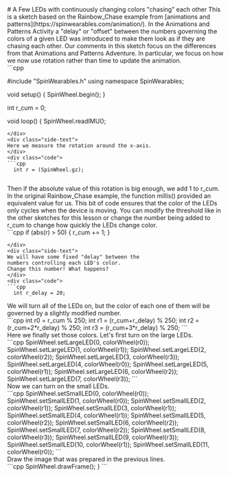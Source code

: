 <div class="flex-container"><div class="wide-text">
# A Few LEDs with continuously changing colors "chasing" each other
This is a sketch based on the Rainbow_Chase example from [animations and patterns](https://spinwearables.com/animation/).
In the Animations and Patterns Activity a "delay" or "offset" between the numbers governing the
colors of a given LED was introduced to make them look as if they are chasing each other. 
Our comments in this sketch focus on the differences from that Animations 
and Patterns Adventure. In particular, we focus on how we now use rotation
rather than time to update the animation.
</div>
<div class="side-text">
</div>
<div class="code">
```cpp

#include "SpinWearables.h"
using namespace SpinWearables;

void setup() {
  SpinWheel.begin();
}

int r_cum = 0;

void loop() {
  SpinWheel.readIMU();

```
</div>
<div class="side-text">
Here we measure the rotation around the x-axis.  
</div>
<div class="code">
```cpp
  int r = (SpinWheel.gz);
  
```
</div>
<div class="side-text">
Then if the absolute value of this rotation is big
enough, we add 1 to r_cum. In the original Rainbow_Chase
example, the function millis() provided an  
equivalent value for us. This bit of code ensures that 
the color of the LEDs only cycles when the device is 
moving. You can modify the threshold like in the other
sketches for this lesson or change the number
being added to r_cum to change how quickly the LEDs 
change color.
</div>
<div class="code">
```cpp
  if (abs(r) > 50) {
    r_cum += 1;
  }

```
</div>
<div class="side-text">
We will have some fixed "delay" between the
numbers controlling each LED's color.
Change this number! What happens?
</div>
<div class="code">
```cpp
  int r_delay = 20;
```
</div>
<div class="side-text">
We will turn all of the LEDs on, but the
color of each one of them will be governed by
a slightly modified number.
</div>
<div class="code">
```cpp
  int r0 = r_cum % 250;
  int r1 = (r_cum+r_delay) % 250;
  int r2 = (r_cum+2*r_delay) % 250;
  int r3 = (r_cum+3*r_delay) % 250;
```
</div>
<div class="side-text">
Here we finally set those colors.
Let's first turn on the large LEDs.
</div>
<div class="code">
```cpp
  SpinWheel.setLargeLED(0, colorWheel(r0));
  SpinWheel.setLargeLED(1, colorWheel(r1));
  SpinWheel.setLargeLED(2, colorWheel(r2));
  SpinWheel.setLargeLED(3, colorWheel(r3));
  SpinWheel.setLargeLED(4, colorWheel(r0));
  SpinWheel.setLargeLED(5, colorWheel(r1));
  SpinWheel.setLargeLED(6, colorWheel(r2));
  SpinWheel.setLargeLED(7, colorWheel(r3));
```
</div>
<div class="side-text">
Now we can turn on the small LEDs.
</div>
<div class="code">
```cpp
  SpinWheel.setSmallLED(0, colorWheel(r0));
  SpinWheel.setSmallLED(1, colorWheel(r0));
  SpinWheel.setSmallLED(2, colorWheel(r1));
  SpinWheel.setSmallLED(3, colorWheel(r1));
  SpinWheel.setSmallLED(4, colorWheel(r1));
  SpinWheel.setSmallLED(5, colorWheel(r2));
  SpinWheel.setSmallLED(6, colorWheel(r2));
  SpinWheel.setSmallLED(7, colorWheel(r2));
  SpinWheel.setSmallLED(8, colorWheel(r3));
  SpinWheel.setSmallLED(9, colorWheel(r3));
  SpinWheel.setSmallLED(10, colorWheel(r1));
  SpinWheel.setSmallLED(11, colorWheel(r0));
```
</div>
<div class="side-text">
Draw the image that was prepared in the previous lines.
</div>
<div class="code">
```cpp
  SpinWheel.drawFrame();
}
```
</div>
</div>